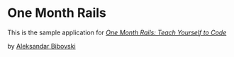 # One Month Rails

This is the sample application for
[*One Month Rails: Teach Yourself to Code*](http://onemonthrails.com)

by [Aleksandar Bibovski](http://mattangriffel.com)